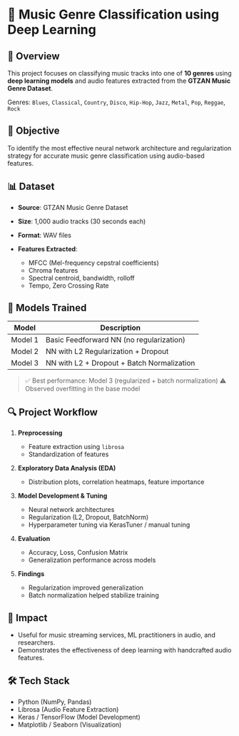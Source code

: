 # 🎵 Music Genre Classification using Deep Learning

## 📘 Overview

This project focuses on classifying music tracks into one of **10 genres** using **deep learning models** and audio features extracted from the **GTZAN Music Genre Dataset**.

Genres:
`Blues`, `Classical`, `Country`, `Disco`, `Hip-Hop`, `Jazz`, `Metal`, `Pop`, `Reggae`, `Rock`

## 🎯 Objective

To identify the most effective neural network architecture and regularization strategy for accurate music genre classification using audio-based features.

## 📊 Dataset

* **Source**: GTZAN Music Genre Dataset
* **Size**: 1,000 audio tracks (30 seconds each)
* **Format**: WAV files
* **Features Extracted**:

  * MFCC (Mel-frequency cepstral coefficients)
  * Chroma features
  * Spectral centroid, bandwidth, rolloff
  * Tempo, Zero Crossing Rate

## 🧠 Models Trained

| Model   | Description                                |
| ------- | ------------------------------------------ |
| Model 1 | Basic Feedforward NN (no regularization)   |
| Model 2 | NN with L2 Regularization + Dropout        |
| Model 3 | NN with L2 + Dropout + Batch Normalization |

> ✅ Best performance: Model 3 (regularized + batch normalization)
> ⚠️ Observed overfitting in the base model

## 🔍 Project Workflow

1. **Preprocessing**

   * Feature extraction using `librosa`
   * Standardization of features

2. **Exploratory Data Analysis (EDA)**

   * Distribution plots, correlation heatmaps, feature importance

3. **Model Development & Tuning**

   * Neural network architectures
   * Regularization (L2, Dropout, BatchNorm)
   * Hyperparameter tuning via KerasTuner / manual tuning

4. **Evaluation**

   * Accuracy, Loss, Confusion Matrix
   * Generalization performance across models

5. **Findings**

   * Regularization improved generalization
   * Batch normalization helped stabilize training

## 🎯 Impact

* Useful for music streaming services, ML practitioners in audio, and researchers.
* Demonstrates the effectiveness of deep learning with handcrafted audio features.

## 🛠 Tech Stack

* Python (NumPy, Pandas)
* Librosa (Audio Feature Extraction)
* Keras / TensorFlow (Model Development)
* Matplotlib / Seaborn (Visualization)

